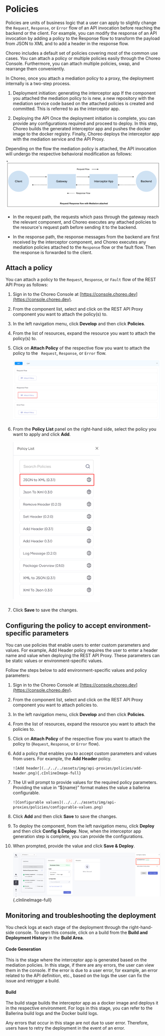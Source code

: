 # Policies

Policies are units of business logic that a user can apply to slightly change the  `Request`, `Response`, or `Error` flow of an API invocation before reaching the backend or the client. For example, you can modify the response of an API invocation by adding a policy to the Response flow to transform the payload from JSON to  XML and to add a header in the response flow. 

Choreo includes a default set of policies covering most of the common use cases. You can attach a policy or multiple policies easily through the Choreo Console. Furthermore, you can attach multiple policies, swap, and rearrange them conveniently.

In Choreo, once you attach a mediation policy to a proxy, the deployment internally is a two-step process.

1. Deployment initiation: generating the interceptor app 
    If the component you attached the mediation policy to is new, a new repository with the mediation service code based on the attached policies is created and committed. This is referred to as the interceptor app. 

2. Deploying the API
    Once the deployment initiation is complete, you can provide any configurations required and proceed to deploy. In this step, Choreo builds the generated interceptor app and pushes the docker image to the docker registry. Finally, Choreo deploys the interceptor app with the mediation service and the API Proxy.

 Depending on the flow the mediation policy is attached, the API invocation will undergo the respective behavioral modification as follows: 
 
 ![Request/Response flow](../../../assets/img/api-proxies/policies/request-response-flow.png)

 - In the request path, the requests which pass through the gateway reach the relevant component, and Choreo executes any attached policies to the resource's request path before sending it to the backend. 

- In the response path, the response messages from the backend are first received by the interceptor component, and Choreo executes any mediation policies attached to the `Response` flow or the fault flow. Then the response is forwarded to the client.

## Attach a policy

You can attach a policy to the `Request`, `Response`, or `Fault` flow of the  REST API Proxy as follows:

1. Sign in to the Choreo Console at [https://console.choreo.dev](https://console.choreo.dev).
2. From the component list, select and click on the REST API Proxy component you want to attach the policy(s) to.
3. In the left navigation menu, click **Develop**  and then click **Policies**.
4. From the list of resources, expand the resource you want to attach the policy(s) to. 
5. Click on **Attach Policy** of the respective flow you want to attach the policy to the ` Request`, `Response`, or `Error` flow.

   ![Attach policy](../../../assets/img/api-proxies/policies/attach-policy.png)

6. From the **Policy List** panel on the right-hand side, select the policy you want to apply and click **Add**.

   ![Select policy](../../../assets/img/api-proxies/policies/select-policy.png)

7. Click **Save** to save the changes.

## Configuring the policy to accept environment-specific parameters

You can use policies that enable users to enter custom parameters and values. For example, Add Header policy requires the user to enter a header name and value when deploying the REST API Proxy. These parameters can be static values or environment-specific values. 

Follow the steps below to add environment-specific values and policy parameters:

1. Sign in to the Choreo Console at [https://console.choreo.dev](https://console.choreo.dev).
2. From the component list, select and click on the REST API Proxy component you want to attach policies to.
3. In the left navigation menu, click **Develop**  and then click **Policies**.
4. From the list of resources, expand the resource you want to attach the policies to.
5. Click on **Attach Policy** of the respective flow you want to attach the policy to (`Request`, `Response`, or `Error` flow).
6. Add a policy that enables you to accept custom parameters and values from users. For example, the **Add Header** policy. 

       ![Add header](../../../assets/img/api-proxies/policies/add-header.png){.cInlineImage-full}

8. The UI will prompt to provide values for the required policy parameters. Providing the value in “${name}” format makes the value a ballerina configurable.

       ![Configurable values](../../../assets/img/api-proxies/policies/configurable-values.png)

9. Click **Add** and then click **Save** to save the changes.
10. To deploy the component, from the left navigation menu, click  **Deploy**  and then click **Config & Deploy**. Now, when the interceptor app generation step is complete, you can provide the configurations. 
11. When prompted, provide the value and click **Save & Deploy**.

     ![Save and deploy values](../../../assets/img/api-proxies/policies/save-and-deploy.png){.cInlineImage-full}


## Monitoring and troubleshooting the deployment

You check logs at each stage of the deployment through the right-hand-side console. To open this console, click on a build from the **Build and Deployment History** in the **Build Area**.

#### Code Generation

This is the stage where the interceptor app is generated based on the mediation policies. In this stage, if there are any errors, the user can view them in the console. If the error is due to a user error, for example, an error related to the API definition, etc., based on the logs the user can fix the issue and retrigger a build.

#### Build

The build stage builds the interceptor app as a docker image and deploys it in the respective environment. For logs in this stage, you can refer to the Ballerina build logs and the Docker build logs. 

Any errors that occur in this stage are not due to user error. Therefore, users have to retry the deployment in the event of an error.










